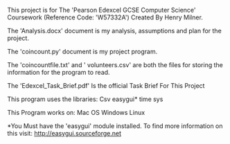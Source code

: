 This project is for The 'Pearson Edexcel GCSE Computer Science' Coursework (Reference Code: 'W57332A') Created By Henry Milner.

The 'Analysis.docx' document is my analysis, assumptions and plan for the project.
         
The 'coincount.py' document is my project program.

The 'coincountfile.txt' and ' volunteers.csv' are both the files for storing the information for the program to read.

The 'Edexcel_Task_Brief.pdf' Is the official Task Brief For This Project

This program uses the libraries:
    Csv
    easygui*
    time
    sys
    
This Program works on:
    Mac OS
    Windows
    Linux
    


*You Must have the 'easygui' module installed. To find more information on this visit: http://easygui.sourceforge.net